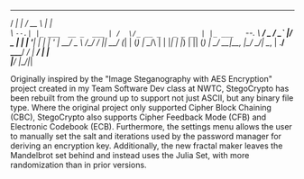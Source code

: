 
 _____ _                   _____                  _        
/  ___| |                 /  __ \                | |       
\ `--.| |_ ___  __ _  ___ | /  \/_ __ _   _ _ __ | |_ ___  
 `--. \ __/ _ \/ _` |/ _ \| |   | '__| | | | '_ \| __/ _ \ 
/\__/ / ||  __/ (_| | (_) | \__/\ |  | |_| | |_) | || (_) |
\____/ \__\___|\__, |\___/ \____/_|   \__, | .__/ \__\___/ 
                __/ |                  __/ | |             
               |___/                  |___/|_|             

Originally inspired by the "Image Steganography with AES Encryption" project created in my Team Software Dev class at NWTC,
StegoCrypto has been rebuilt from the ground up to support not just ASCII, but any binary file type. Where the original
project only supported Cipher Block Chaining (CBC), StegoCrypto also supports Cipher Feedback Mode (CFB) and Electronic 
Codebook (ECB). Furthermore, the settings menu allows the user to manually set the salt and iterations used by the password 
manager for deriving an encryption key. Additionally, the new fractal maker leaves the Mandelbrot set behind and instead
uses the Julia Set, with more randomization than in prior versions.